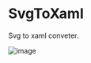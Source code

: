 # SvgToXaml

Svg to xaml conveter.

![image](https://user-images.githubusercontent.com/2297442/130685251-185cc489-8724-408b-8965-955f9bc77177.png)
